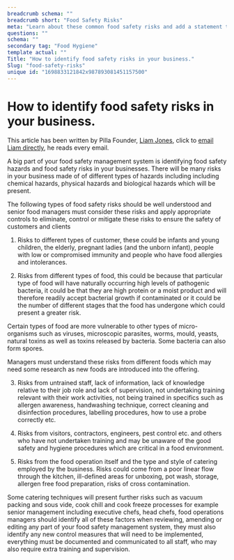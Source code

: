 ```yaml
---
breadcrumb schema: ""
breadcrumb short: "Food Safety Risks"
meta: "Learn about these common food safety risks and add a statement to your policy."
questions: ""
schema: ""
secondary tag: "Food Hygiene"
template actual: ""
Title: "How to identify food safety risks in your business."
Slug: "food-safety-risks"
unique id: "1698833121842x987893081451157500"
---
```


# How to identify food safety risks in your business.

 This article has been written by Pilla Founder,&nbsp;[Liam Jones](https://yourpilla.com/profile/liam-jones), click to&nbsp;[email Liam directly](mailto:liam@yourpilla.com), he reads every email.

 A big part of your food safety management system is identifying food safety hazards and food safety risks in your businesses. There will be many risks in your business made of of different types of hazards including including chemical hazards, physical hazards and biological hazards which will be present. 

 The following types of food safety risks should be well understood and senior food managers must consider these risks and apply appropriate controls to eliminate, control or mitigate these risks to ensure the safety of customers and clients

 1. Risks to different types of customer, these could be infants and young children, the elderly, pregnant ladies (and the unborn infant), people with low or compromised immunity and people who have food allergies and intolerances.

 2. Risks from different types of food, this could be because that particular type of food will have naturally occurring high levels of pathogenic bacteria, it could be that they are high protein or a moist product and will therefore readily accept bacterial growth if contaminated or it could be the number of different stages that the food has undergone which could present a greater risk. 

 Certain types of food are more vulnerable to other types of micro-organisms such as viruses, microscopic parasites, worms, mould, yeasts, natural toxins as well as toxins released by bacteria. Some bacteria can also form spores. 

 Managers must understand these risks from different foods which may need some research as new foods are introduced into the offering.

 3. Risks from untrained staff, lack of information, lack of knowledge relative to their job role and lack of supervision, not undertaking training relevant with their work activities, not being trained in specifics such as allergen awareness, handwashing technique, correct cleaning and disinfection procedures, labelling procedures, how to use a probe correctly etc.

 4. Risks from visitors, contractors, engineers, pest control etc. and others who have not undertaken training and may be unaware of the good safety and hygiene procedures which are critical in a food environment.

 5. Risks from the food operation itself and the type and style of catering employed by the business. Risks could come from a poor linear flow through the kitchen, ill-defined areas for unboxing, pot wash, storage, allergen free food preparation, risks of cross contamination. 

 Some catering techniques will present further risks such as vacuum packing and sous vide, cook chill and cook freeze processes for example senior management including executive chefs, head chefs, food operations managers should identify all of these factors when reviewing, amending or editing any part of your food safety management system, they must also identify any new control measures that will need to be implemented, everything must be documented and communicated to all staff, who may also require extra training and supervision.